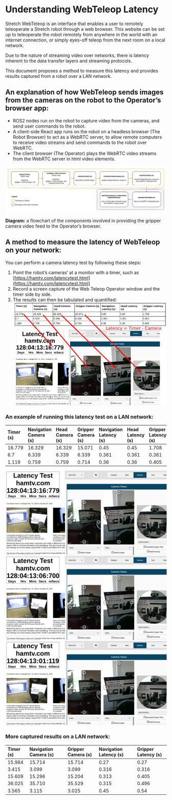 # Understanding WebTeleop Latency

Stretch WebTeleop is an interface that enables a user to remotely teleoperate a Stretch robot through a web browser. This website can be set up to teleoperate the robot remotely from anywhere in the world with an internet connection, or simply eyes-off teleop from the next room on a local network.

Due to the nature of streaming video over networks, there is latency inherent to the data transfer layers and streaming protocols.

This document proposes a method to measure this latency and provides results captured from a robot over a LAN network.

## An explanation of how WebTeleop sends images from the cameras on the robot to the Operator’s browser app:

- ROS2 nodes run on the robot to capture video from the cameras, and send user commands to the robot.
- A client-side React app runs on the robot on a headless browser (The Robot Browser) to act as a WebRTC server, to allow remote computers to receive video streams and send commands to the robot over WebRTC.
- The client browser (The Operator) plays the WebRTC video streams from the WebRTC server in html video elements.

![](./assets/latency_test/webteleop_video_components.jpg)

**Diagram:** a flowchart of the components involved in providing the gripper camera video feed to the Operator’s browser.

## A method to measure the latency of WebTeleop on your network:

You can perform a camera latency test by following these steps:

1. Point the robot’s cameras’ at a monitor with a timer, such as [https://hamtv.com/latencytest.html](https://hamtv.com/latencytest.html)
1. Record a screen capture of the Web Teleop Operator window and the timer side by side.
1. The results can then be tabulated and quantified:
   ![](./assets/latency_test/latency_test_howto.png)

### An example of running 	this latency test on a LAN network:

| Timer (s) | Navigation Camera (s) | Head Camera (s) | Gripper Camera (s) | Navigation Latency (s) | Head Latency (s) | Gripper Latency (s) |
| :---- | :---- | :---- | :---- | :---- | :---- | :---- |
| 16.779 | 16.329 | 16.329 | 15.071 | 0.45 | 0.45 | 1.708 |
| 6.7 | 6.339 | 6.339 | 6.339 | 0.361 | 0.361 | 0.361 |
| 1.119 | 0.759 | 0.759 | 0.714 | 0.36 | 0.36 | 0.405 |

![](./assets/latency_test/latency_test_1.png)
![](./assets/latency_test/latency_test_2.png)
![](./assets/latency_test/latency_test_3.png)

### More captured results on a LAN network:

| Timer (s) | Navigation Camera (s) | Gripper Camera (s) | Navigation Latency (s) | Gripper Latency (s) |
| :---- | :---- | :---- | :---- | :---- |
| 15.984 | 15.714 | 15.714 | 0.27 | 0.27 |
| 3.415 | 3.099 | 3.099 | 0.316 | 0.316 |
| 15.609 | 15.296 | 15.204 | 0.313 | 0.405 |
| 36.025 | 35.710 | 35.529 | 0.315 | 0.496 |
| 3.565 | 3.115 | 3.025 | 0.45 | 0.54 |
